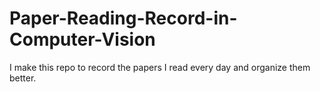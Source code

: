 # Paper-Reading-Record-in-Computer-Vision
I make this repo to record the papers I read every day and organize them better.
